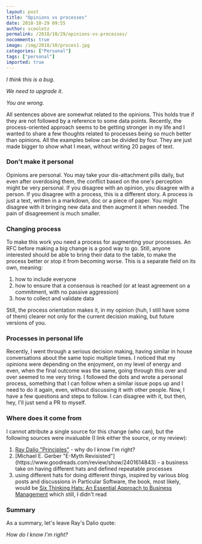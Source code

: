 ```yaml
---
layout: post
title: "Opinions vs processes"
date: 2018-10-29 09:55
author: scooletz
permalink: /2018/10/29/opinions-vs-processes/
nocomments: true
image: /img/2018/10/proces1.jpg
categories: ["Personal"]
tags: ["personal"]
imported: true
---
```


*I think this is a bug.*

*We need to upgrade it.*

*You are wrong.*

All sentences above are somewhat related to the opinions. This holds true if they are not followed by a reference to some data points. Recently, the process-oriented approach seems to be getting stronger in my life and I wanted to share a few thoughts related to processes being so much better than opinions. All the examples below can be divided by four. They are just made bigger to show what I mean, without writing 20 pages of text.

### Don't make it personal

Opinions are personal. You may take your dis-attachment pills daily, but even after overdosing them, the conflict based on the one's perception might be very personal. If you disagree with an opinion, you disagree with a person. If you disagree with a process, this is a different story. A process is just a text, written in a markdown, doc or a piece of paper. You might disagree with it bringing new data and then augment it when needed. The pain of disagreement is much smaller.

### Changing process

To make this work you need a process for augmenting your processes. An RFC before making a big change is a good way to go. Still, anyone interested should be able to bring their data to the table, to make the process better or stop it from becoming worse. This is a separate field on its own, meaning:

1. how to include everyone
1. how to ensure that a consensus is reached (or at least agreement on a commitment, with no passive aggression)
1. how to collect and validate data

Still, the process orientation makes it, in my opinion (huh, I still have some of them) clearer not only for the current decision making, but future versions of you.

### Processes in personal life

Recently, I went through a serious decision making, having similar in house conversations about the same topic multiple times. I noticed that my opinions were depending on the enjoyment, on my level of energy and even, when the final outcome was the same, going through this over and over seemed to me very <span>tiring</span>. I followed the dots and wrote a personal process, something that I can follow when a similar issue pops up and I need to do it again, even, without discussing it with other people. Now, I have a few questions and steps to follow. I can disagree with it, but then, hey, I'll just send a PR to myself.

### Where does it come from

I cannot attribute a single source for this change (who can), but the following sources were invaluable (I link either the source, or my review):

1. [Ray Dalio "Principles"](https://www.goodreads.com/review/show/2254565243) - why do I know I'm right?
1. <div class="authorName__container">[Michael E. Gerber "E-Myth Revisisted"](https://www.goodreads.com/review/show/2401614843) - a business take on having different hats and defined repeatable processes</div>
1. using different hats for doing different things, inspired by various blog posts and discussions in Particular Software, the book, most likely, would be [Six Thinking Hats: An Essential Approach to Business Management](https://www.amazon.com/Six-Thinking-Hats-Essential-Management/dp/0316177911/) which still, I didn't read

### Summary

As a summary, let's leave Ray's Dalio quote:

*How do I know I'm right?*
